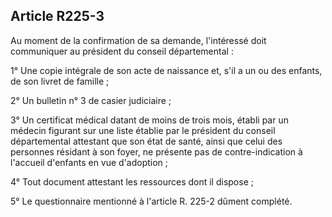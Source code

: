 ## Article R225-3

Au moment de la confirmation de sa demande, l'intéressé doit communiquer au président du conseil
départemental :

1° Une copie intégrale de son acte de naissance et, s'il a un ou des enfants, de son livret de famille ;

2° Un bulletin n° 3 de casier judiciaire ;

3° Un certificat médical datant de moins de trois mois, établi par un médecin figurant sur une liste établie par
le président du conseil départemental attestant que son état de santé, ainsi que celui des personnes résidant à
son foyer, ne présente pas de contre-indication à l'accueil d'enfants en vue d'adoption ;

4° Tout document attestant les ressources dont il dispose ;


5° Le questionnaire mentionné à l'article R. 225-2 dûment complété.

